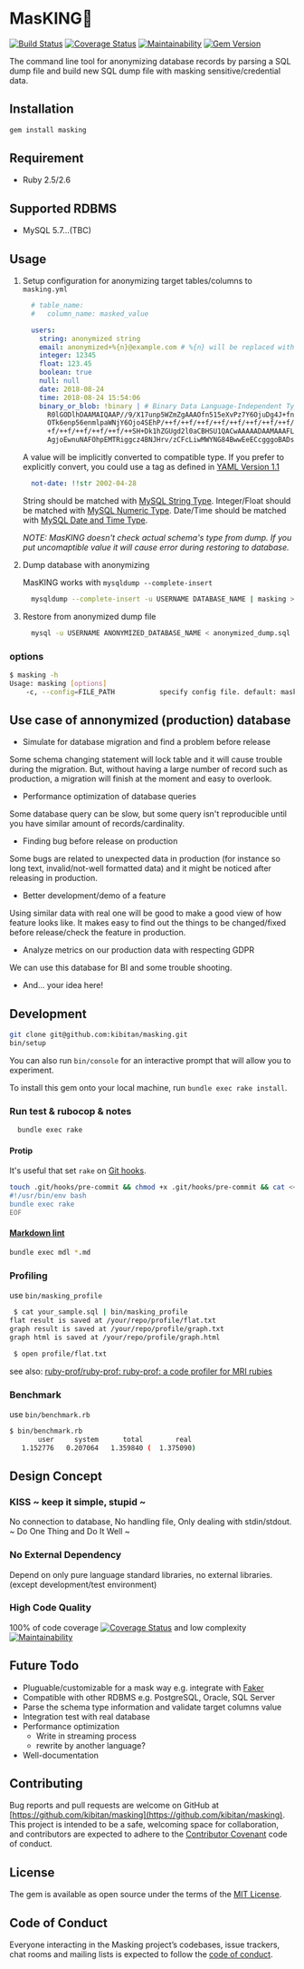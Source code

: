 # MasKING🤴

[![Build Status](https://travis-ci.org/kibitan/masking.svg?branch=master)](https://travis-ci.org/kibitan/masking)
[![Coverage Status](https://coveralls.io/repos/github/kibitan/masking/badge.svg?branch=master)](https://coveralls.io/github/kibitan/masking?branch=master)
[![Maintainability](https://api.codeclimate.com/v1/badges/290b3005ecc193a3d138/maintainability)](https://codeclimate.com/github/kibitan/masking/maintainability)
[![Gem Version](https://badge.fury.io/rb/masking.svg)](https://badge.fury.io/rb/masking)

The command line tool for anonymizing database records by parsing a SQL dump file and build new SQL dump file with masking sensitive/credential data.

## Installation

```bash
gem install masking
```

## Requirement

* Ruby 2.5/2.6

## Supported RDBMS

* MySQL 5.7...(TBC)

## Usage

1. Setup configuration for anonymizing target tables/columns to `masking.yml`

    ```yaml
      # table_name:
      #   column_name: masked_value

      users:
        string: anonymized string
        email: anonymized+%{n}@example.com # %{n} will be replaced with sequential number
        integer: 12345
        float: 123.45
        boolean: true
        null: null
        date: 2018-08-24
        time: 2018-08-24 15:54:06
        binary_or_blob: !binary | # Binary Data Language-Independent Type for YAML™ Version 1.1: http://yaml.org/type/binary.html
          R0lGODlhDAAMAIQAAP//9/X17unp5WZmZgAAAOfn515eXvPz7Y6OjuDg4J+fn5
          OTk6enp56enmlpaWNjY6Ojo4SEhP/++f/++f/++f/++f/++f/++f/++f/++f/+
          +f/++f/++f/++f/++f/++SH+Dk1hZGUgd2l0aCBHSU1QACwAAAAADAAMAAAFLC
          AgjoEwnuNAFOhpEMTRiggcz4BNJHrv/zCFcLiwMWYNG84BwwEeECcgggoBADs=
    ```

    A value will be implicitly converted to compatible type. If you prefer to explicitly convert, you could use a tag as defined in [YAML Version 1.1](http://yaml.org/spec/current.html#id2503753)

    ```yaml
      not-date: !!str 2002-04-28
    ```

    String should be matched with [MySQL String Type]( https://dev.mysql.com/doc/refman/8.0/en/string-type-overview.html). Integer/Float should be matched with [MySQL Numeric Type](https://dev.mysql.com/doc/refman/8.0/en/numeric-type-overview.html). Date/Time should be matched with [MySQL Date and Time Type](https://dev.mysql.com/doc/refman/8.0/en/date-and-time-type-overview.html).

    *NOTE: MasKING doesn't check actual schema's type from dump. If you put uncomaptible value it will cause error during restoring to database.*

1. Dump database with anonymizing

    MasKING works with `mysqldump --complete-insert`

    ```bash
      mysqldump --complete-insert -u USERNAME DATABASE_NAME | masking > anonymized_dump.sql
    ```

1. Restore from anonymized dump file

    ```bash
      mysql -u USERNAME ANONYMIZED_DATABASE_NAME < anonymized_dump.sql
    ```

### options

```bash
$ masking -h
Usage: masking [options]
    -c, --config=FILE_PATH           specify config file. default: masking.yml
```

## Use case of annonymized (production) database

* Simulate for database migration and find a problem before release

Some schema changing statement will lock table and it will cause trouble during the migration. But, without having a large number of record such as production, a migration will finish at the moment and easy to overlook.

* Performance optimization of database queries

Some database query can be slow, but some query isn't reproducible until you have similar amount of records/cardinality.

* Finding bug before release on production

Some bugs are related to unexpected data in production (for instance so long text, invalid/not-well formatted data) and it might be noticed after releasing in production.

* Better development/demo of a feature

Using similar data with real one will be good to make a good view of how feature looks like. It makes easy to find out the things to be changed/fixed before release/check the feature in production.

* Analyze metrics on our production data with respecting GDPR

We can use this database for BI and some trouble shooting.

* And… your idea here!

## Development

```bash
git clone git@github.com:kibitan/masking.git
bin/setup
```

You can also run `bin/console` for an interactive prompt that will allow you to experiment.

To install this gem onto your local machine, run `bundle exec rake install`.

### Run test & rubocop & notes

```bash
  bundle exec rake
```

#### Protip

It's useful that set `rake` on [Git hooks](https://git-scm.com/book/en/v2/Customizing-Git-Git-Hooks).

```bash
touch .git/hooks/pre-commit && chmod +x .git/hooks/pre-commit && cat << EOF > .git/hooks/pre-commit
#!/usr/bin/env bash
bundle exec rake
EOF
```

#### [Markdown lint](https://github.com/markdownlint/markdownlint)

```bash
bundle exec mdl *.md
```

### Profiling

use `bin/masking_profile`

```bash
 $ cat your_sample.sql | bin/masking_profile
flat result is saved at /your/repo/profile/flat.txt
graph result is saved at /your/repo/profile/graph.txt
graph html is saved at /your/repo/profile/graph.html

 $ open profile/flat.txt
```

see also: [ruby-prof/ruby-prof: ruby-prof: a code profiler for MRI rubies](https://github.com/ruby-prof/ruby-prof)

### Benchmark

use `bin/benchmark.rb`

```bash
$ bin/benchmark.rb
       user     system      total        real
   1.152776   0.207064   1.359840 (  1.375090)
```


## Design Concept

### KISS ~ keep it simple, stupid ~

No connection to database, No handling file, Only dealing with stdin/stdout. ~ Do One Thing and Do It Well ~

### No External Dependency

Depend on only pure language standard libraries, no external libraries. (except development/test environment)

### High Code Quality

100% of code coverage [![Coverage Status](https://coveralls.io/repos/github/kibitan/masking/badge.svg?branch=master)](https://coveralls.io/github/kibitan/masking?branch=master) and low complexity [![Maintainability](https://api.codeclimate.com/v1/badges/290b3005ecc193a3d138/maintainability)](https://codeclimate.com/github/kibitan/masking/maintainability)

## Future Todo

* Pluguable/customizable for a mask way  e.g. integrate with [Faker](https://github.com/stympy/faker)
* Compatible with other RDBMS  e.g. PostgreSQL, Oracle, SQL Server
* Parse the schema type information and validate target columns value
* Integration test with real database
* Performance optimization
  * Write in streaming process
  * rewrite by another language?
* Well-documentation

## Contributing

Bug reports and pull requests are welcome on GitHub at [https://github.com/kibitan/masking](https://github.com/kibitan/masking).
This project is intended to be a safe, welcoming space for collaboration, and contributors are expected to adhere to the [Contributor Covenant](http://contributor-covenant.org) code of conduct.

## License

The gem is available as open source under the terms of the [MIT License](https://opensource.org/licenses/MIT).

## Code of Conduct

Everyone interacting in the Masking project’s codebases, issue trackers, chat rooms and mailing lists is expected to follow the [code of conduct](https://github.com/kibitan/masking/blob/master/CODE_OF_CONDUCT.md).
